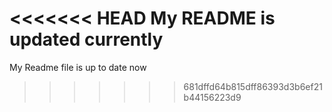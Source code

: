 <<<<<<< HEAD
My README is updated currently
=======
My Readme file is up to date now
>>>>>>> 681dffd64b815dff86393d3b6ef21b44156223d9
